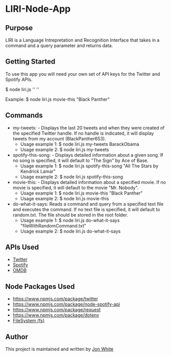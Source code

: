 # LIRI-Node-App

## Purpose

LIRI is a Language Intrepretation and Recognition Interface that takes in a command and a query parameter and returns data.

## Getting Started

To use this app you will need your own set of API keys for the Twitter and Spotify APIs.

$ node liri.js '<enter command here>' '<enter query here>'

Example: $ node liri.js movie-this "Black Panther"

## Commands

* my-tweets: - Displays the last 20 tweets and when they were created of the specified Twitter handle. If no handle is indicated, it will display tweets from my account (BlackPanther653).
  * Usage example 1: $ node liri.js my-tweets BarackObama
  * Usage example 2: $ node liri.js my-tweets
* spotify-this-song: - Displays detailed information about a given song. If no song is specified, it will default to "The Sign" by Ace of Base.
  * Usage example 1: $ node liri.js spotify-this-song "All The Stars by Kendrick Lamar"
  * Usage example 2: $ node liri.js spotify-this-song
* movie-this: - Displays detailed information about a specified movie. If no movie is specified, it will default to the movie "Mr. Nobody".
  * Usage example 1: $ node liri.js movie-this "Black Panther"
  * Usage example 2: $ node liri.js movie-this
* do-what-it-says: Reads a command and query from a specified text file and executes the command. If no text file is specified, it will default to random.txt. The file should be stored in the root folder.
  * Usage example 1: $ node liri.js do-what-it-says "fileWithRandomCommand.txt"
  * Usage example 2: $ node liri.js do-what-it-says

## APIs Used

* [Twitter](https://developer.twitter.com/en/docs)
* [Spotify](https://beta.developer.spotify.com/documentation/web-api/)
* [OMDB](http://www.omdbapi.com/)

## Node Packages Used

* https://www.npmjs.com/package/twitter
* https://www.npmjs.com/package/node-spotify-api
* https://www.npmjs.com/package/request
* https://www.npmjs.com/package/dotenv
* [FileSystem (fs)](https://nodejs.org/dist/latest-v8.x/docs/api/fs.html)

## Author

This project is maintained and written by 
[Jon White](https://jonathan-white.github.io/)